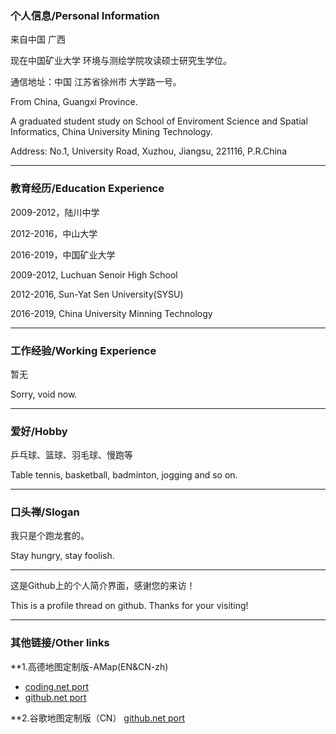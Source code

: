 ### 个人信息/Personal Information

来自中国 广西

现在中国矿业大学 环境与测绘学院攻读硕士研究生学位。

通信地址：中国 江苏省徐州市 大学路一号。

From China, Guangxi Province.

A graduated student study on School of Enviroment Science and Spatial Informatics, China University Mining Technology.

Address: No.1, University Road, Xuzhou, Jiangsu, 221116, P.R.China

---------------------------------------

### 教育经历/Education Experience

2009-2012，陆川中学

2012-2016，中山大学

2016-2019，中国矿业大学

2009-2012, Luchuan Senoir High School

2012-2016, Sun-Yat Sen University(SYSU)

2016-2019, China University Minning Technology

---------------------------------------


### 工作经验/Working Experience

暂无

Sorry, void now.

--------------------------------------------

### 爱好/Hobby

乒乓球、篮球、羽毛球、慢跑等

Table tennis, basketball, badminton, jogging and so on.




--------------------------------------------
### 口头禅/Slogan

我只是个跑龙套的。

Stay hungry, stay foolish.


--------------------------------------------

这是Github上的个人简介界面，感谢您的来访！

This is a profile thread on github. Thanks for your visiting!


--------------------------------------------

### 其他链接/Other links

**1.高德地图定制版-AMap(EN&CN-zh)
* [coding.net port](http://leaguecn.coding.me/amaplite/)
* [github.net port](https://leaguecn.github.io/amaplite/)


**2.谷歌地图定制版（CN）
[github.net port](https://leaguecn.github.io/amaplite/)





